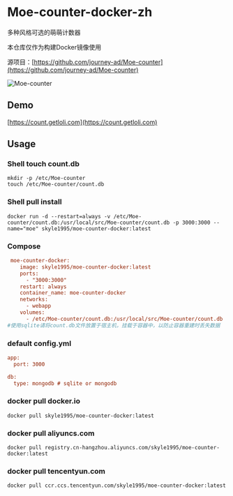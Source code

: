 # Moe-counter-docker-zh

多种风格可选的萌萌计数器

本仓库仅作为构建Docker镜像使用

源项目：[https://github.com/journey-ad/Moe-counter](https://github.com/journey-ad/Moe-counter)

![Moe-counter](https://count.getloli.com/get/@Moe-counter.github)

## Demo
[https://count.getloli.com](https://count.getloli.com)

## Usage

### Shell touch count.db
```shell
mkdir -p /etc/Moe-counter
touch /etc/Moe-counter/count.db
```
### Shell pull install
```shell
docker run -d --restart=always -v /etc/Moe-counter/count.db:/usr/local/src/Moe-counter/count.db -p 3000:3000 --name="moe" skyle1995/moe-counter-docker:latest
```
### Compose
```ini
 moe-counter-docker:
    image: skyle1995/moe-counter-docker:latest
    ports:
      - "3000:3000"
    restart: always
    container_name: moe-counter-docker
    networks:
      - webapp
    volumes:
      - /etc/Moe-counter/count.db:/usr/local/src/Moe-counter/count.db
#使用sqlite请将count.db文件放置于宿主机，挂载于容器中，以防止容器重建时丢失数据
```

### default config.yml
```ini
app:
  port: 3000

db:
  type: mongodb # sqlite or mongodb
```
### docker pull docker.io
```shell
docker pull skyle1995/moe-counter-docker:latest
```
### docker pull aliyuncs.com
```shell
docker pull registry.cn-hangzhou.aliyuncs.com/skyle1995/moe-counter-docker:latest
```
### docker pull tencentyun.com
```shell
docker pull ccr.ccs.tencentyun.com/skyle1995/moe-counter-docker:latest
```

